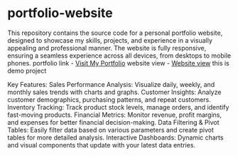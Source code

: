 # portfolio-website
This repository contains the source code for a personal portfolio website, designed to showcase my skills, projects, and experience in a visually appealing and professional manner. The website is fully responsive, ensuring a seamless experience across all devices, from desktops to mobile phones.
portfolio link -  <a href="https://sachin-port.netlify.app/">Visit My Portfolio</a>
website view -  <a href="https://github.com/Sachin7exe/portfolio-website/blob/main/Untitled-1%20copy.jpg">Website view</a>
this is demo project 

Key Features:
Sales Performance Analysis: Visualize daily, weekly, and monthly sales trends with charts and graphs.
Customer Insights: Analyze customer demographics, purchasing patterns, and repeat customers.
Inventory Tracking: Track product stock levels, manage orders, and identify fast-moving products.
Financial Metrics: Monitor revenue, profit margins, and expenses for better financial decision-making.
Data Filtering & Pivot Tables: Easily filter data based on various parameters and create pivot tables for more detailed analysis.
Interactive Dashboards: Dynamic charts and visual components that update with your latest data entries.
